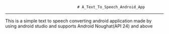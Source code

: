                                     # A_Text_To_Speech_Android_App
-----------------------------------------------------------------------------------------------------------------------------------------                                    
This is a simple text to speech converting android application made by using android studio and supports Android Noughat(API 24) and above 
